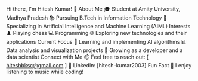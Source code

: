 Hi there, I'm Hitesh Kumar! 👋
About Me
🎓 Student at Amity University, Madhya Pradesh
📚 Pursuing B.Tech in Information Technology
🧠 Specializing in Artificial Intelligence and Machine Learning (AIML)
Interests
♟️ Playing chess
💻 Programming 
🌐 Exploring new technologies and their applications
Current Focus
🤖 Learning and implementing AI algorithms
📊 Data analysis and visualization projects
🌱 Growing as a developer and a data scientist
Connect with Me
📫 Feel free to reach out: [ hiteshbksc@gmail.com ]
🔗 LinkedIn: [hitesh-kumar2003]
Fun Fact
🎵 I enjoy listening to music while coding!
